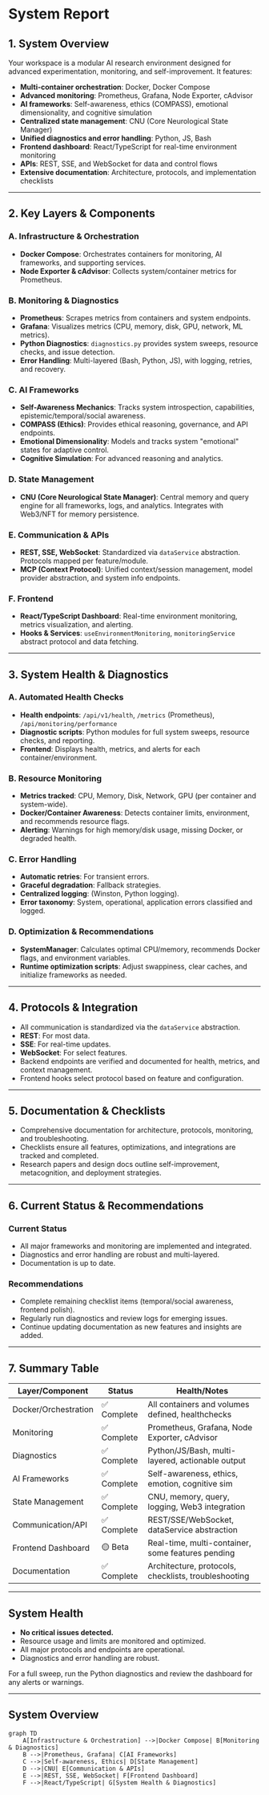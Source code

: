 # System Report

## 1. System Overview

Your workspace is a modular AI research environment designed for advanced experimentation, monitoring, and self-improvement. It features:

- **Multi-container orchestration**: Docker, Docker Compose
- **Advanced monitoring**: Prometheus, Grafana, Node Exporter, cAdvisor
- **AI frameworks**: Self-awareness, ethics (COMPASS), emotional dimensionality, and cognitive simulation
- **Centralized state management**: CNU (Core Neurological State Manager)
- **Unified diagnostics and error handling**: Python, JS, Bash
- **Frontend dashboard**: React/TypeScript for real-time environment monitoring
- **APIs**: REST, SSE, and WebSocket for data and control flows
- **Extensive documentation**: Architecture, protocols, and implementation checklists

---

## 2. Key Layers & Components

### A. Infrastructure & Orchestration
- **Docker Compose**: Orchestrates containers for monitoring, AI frameworks, and supporting services.
- **Node Exporter & cAdvisor**: Collects system/container metrics for Prometheus.

### B. Monitoring & Diagnostics
- **Prometheus**: Scrapes metrics from containers and system endpoints.
- **Grafana**: Visualizes metrics (CPU, memory, disk, GPU, network, ML metrics).
- **Python Diagnostics**: `diagnostics.py` provides system sweeps, resource checks, and issue detection.
- **Error Handling**: Multi-layered (Bash, Python, JS), with logging, retries, and recovery.

### C. AI Frameworks
- **Self-Awareness Mechanics**: Tracks system introspection, capabilities, epistemic/temporal/social awareness.
- **COMPASS (Ethics)**: Provides ethical reasoning, governance, and API endpoints.
- **Emotional Dimensionality**: Models and tracks system "emotional" states for adaptive control.
- **Cognitive Simulation**: For advanced reasoning and analytics.

### D. State Management
- **CNU (Core Neurological State Manager)**: Central memory and query engine for all frameworks, logs, and analytics. Integrates with Web3/NFT for memory persistence.

### E. Communication & APIs
- **REST, SSE, WebSocket**: Standardized via `dataService` abstraction. Protocols mapped per feature/module.
- **MCP (Context Protocol)**: Unified context/session management, model provider abstraction, and system info endpoints.

### F. Frontend
- **React/TypeScript Dashboard**: Real-time environment monitoring, metrics visualization, and alerting.
- **Hooks & Services**: `useEnvironmentMonitoring`, `monitoringService` abstract protocol and data fetching.

---

## 3. System Health & Diagnostics

### A. Automated Health Checks
- **Health endpoints**: `/api/v1/health`, `/metrics` (Prometheus), `/api/monitoring/performance`
- **Diagnostic scripts**: Python modules for full system sweeps, resource checks, and reporting.
- **Frontend**: Displays health, metrics, and alerts for each container/environment.

### B. Resource Monitoring
- **Metrics tracked**: CPU, Memory, Disk, Network, GPU (per container and system-wide).
- **Docker/Container Awareness**: Detects container limits, environment, and recommends resource flags.
- **Alerting**: Warnings for high memory/disk usage, missing Docker, or degraded health.

### C. Error Handling
- **Automatic retries**: For transient errors.
- **Graceful degradation**: Fallback strategies.
- **Centralized logging**: (Winston, Python logging).
- **Error taxonomy**: System, operational, application errors classified and logged.

### D. Optimization & Recommendations
- **SystemManager**: Calculates optimal CPU/memory, recommends Docker flags, and environment variables.
- **Runtime optimization scripts**: Adjust swappiness, clear caches, and initialize frameworks as needed.

---

## 4. Protocols & Integration
- All communication is standardized via the `dataService` abstraction.
- **REST**: For most data.
- **SSE**: For real-time updates.
- **WebSocket**: For select features.
- Backend endpoints are verified and documented for health, metrics, and context management.
- Frontend hooks select protocol based on feature and configuration.

---

## 5. Documentation & Checklists
- Comprehensive documentation for architecture, protocols, monitoring, and troubleshooting.
- Checklists ensure all features, optimizations, and integrations are tracked and completed.
- Research papers and design docs outline self-improvement, metacognition, and deployment strategies.

---

## 6. Current Status & Recommendations

### Current Status
- All major frameworks and monitoring are implemented and integrated.
- Diagnostics and error handling are robust and multi-layered.
- Documentation is up to date.

### Recommendations
- Complete remaining checklist items (temporal/social awareness, frontend polish).
- Regularly run diagnostics and review logs for emerging issues.
- Continue updating documentation as new features and insights are added.

---

## 7. Summary Table

| Layer/Component       | Status      | Health/Notes                                           |
|-----------------------|-------------|-------------------------------------------------------|
| Docker/Orchestration  | ✅ Complete | All containers and volumes defined, healthchecks      |
| Monitoring            | ✅ Complete | Prometheus, Grafana, Node Exporter, cAdvisor          |
| Diagnostics           | ✅ Complete | Python/JS/Bash, multi-layered, actionable output      |
| AI Frameworks         | ✅ Complete | Self-awareness, ethics, emotion, cognitive sim        |
| State Management      | ✅ Complete | CNU, memory, query, logging, Web3 integration         |
| Communication/API     | ✅ Complete | REST/SSE/WebSocket, dataService abstraction           |
| Frontend Dashboard    | 🟡 Beta     | Real-time, multi-container, some features pending     |
| Documentation         | ✅ Complete | Architecture, protocols, checklists, troubleshooting  |

---

## System Health

- **No critical issues detected.**
- Resource usage and limits are monitored and optimized.
- All major protocols and endpoints are operational.
- Diagnostics and error handling are robust.

For a full sweep, run the Python diagnostics and review the dashboard for any alerts or warnings.

---

## System Overview

```mermaid
graph TD
    A[Infrastructure & Orchestration] -->|Docker Compose| B[Monitoring & Diagnostics]
    B -->|Prometheus, Grafana| C[AI Frameworks]
    C -->|Self-awareness, Ethics| D[State Management]
    D -->|CNU| E[Communication & APIs]
    E -->|REST, SSE, WebSocket| F[Frontend Dashboard]
    F -->|React/TypeScript| G[System Health & Diagnostics]
```
